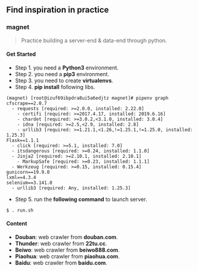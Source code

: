 ## Find inspiration in practice

### magnet
> Practice building a server-end & data-end through python.

#### Get Started

- Step 1. you need a **Python3** environment.
- Step 2. you need a **pip3** environment.
- Step 3. you need to create **virtualenvs**.
- Step 4. **pip install** following libs.

```
(magnet) [root@izuf69ibpdra8ui5a6edjtz magnet]# pipenv graph
cfscrape==2.0.7
  - requests [required: >=2.0.0, installed: 2.22.0]
    - certifi [required: >=2017.4.17, installed: 2019.6.16]
    - chardet [required: >=3.0.2,<3.1.0, installed: 3.0.4]
    - idna [required: >=2.5,<2.9, installed: 2.8]
    - urllib3 [required: >=1.21.1,<1.26,!=1.25.1,!=1.25.0, installed: 1.25.3]
Flask==1.1.1
  - click [required: >=5.1, installed: 7.0]
  - itsdangerous [required: >=0.24, installed: 1.1.0]
  - Jinja2 [required: >=2.10.1, installed: 2.10.1]
    - MarkupSafe [required: >=0.23, installed: 1.1.1]
  - Werkzeug [required: >=0.15, installed: 0.15.4]
gunicorn==19.9.0
lxml==4.3.4
selenium==3.141.0
  - urllib3 [required: Any, installed: 1.25.3]
```

- Step 5. run the **following command** to launch server.

```
$ . run.sh
```

#### Content
- **Douban**: web crawler from **douban.com**.
- **Thunder**: web crawler from **22tu.cc**.
- **Beiwo**: web crawler from **beiwo888.com**.
- **Piaohua**: web crawler from **piaohua.com**.
- **Baidu**: web crawler from **baidu.com**.